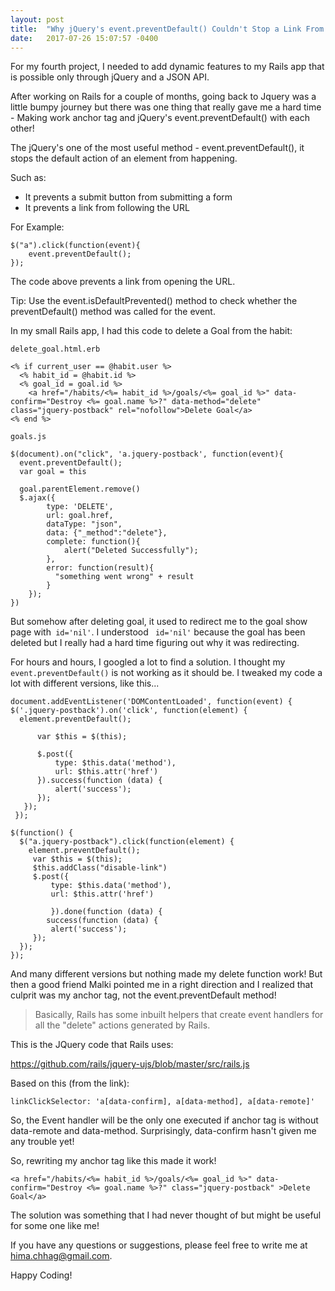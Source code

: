 ```yaml
---
layout: post
title:  "Why jQuery's event.preventDefault() Couldn't Stop a Link From Redirecting?"
date:   2017-07-26 15:07:57 -0400
---
```



For my fourth project, I needed to add dynamic features to my Rails app that is possible only through jQuery and a JSON API.

After working on Rails for a couple of months, going back to Jquery was a little bumpy journey but there was one thing that really gave me a hard time - Making work anchor tag and jQuery's event.preventDefault() with each other!


The jQuery's one of the most useful method - event.preventDefault(), it stops the default action of an element from happening.

Such as: 

* It prevents a submit button from submitting a form
* It prevents a link from following the URL

For Example:

```
$("a").click(function(event){
    event.preventDefault();
});
```

The code above prevents a link from opening the URL.



Tip: Use the event.isDefaultPrevented() method to check whether the preventDefault() method was called for the event.

 
In my small Rails app, I had this code to delete a Goal from the habit:

```
delete_goal.html.erb

<% if current_user == @habit.user %>
  <% habit_id = @habit.id %>
  <% goal_id = goal.id %>
    <a href="/habits/<%= habit_id %>/goals/<%= goal_id %>" data-confirm="Destroy <%= goal.name %>?" data-method="delete" class="jquery-postback" rel="nofollow">Delete Goal</a>
<% end %>
```

```
goals.js

$(document).on("click", 'a.jquery-postback', function(event){
  event.preventDefault();
  var goal = this

  goal.parentElement.remove()
  $.ajax({
        type: 'DELETE',
        url: goal.href,
        dataType: "json",
        data: {"_method":"delete"},
        complete: function(){
            alert("Deleted Successfully");
        },
        error: function(result){
          "something went wrong" + result
        }
    });
})
```
 
But somehow after deleting goal, it used to redirect me to the goal show page with` id='nil'`. I understood ` id='nil'` because the goal has been deleted but I really had a hard time figuring out why it was redirecting.

For hours and hours, I googled a lot to find a solution. I thought my `event.preventDefault()` is not working as it should be. I tweaked my code a lot with different versions, like this...


```
document.addEventListener('DOMContentLoaded', function(event) { $('.jquery-postback').on('click', function(element) {
  element.preventDefault();

      var $this = $(this);

      $.post({
          type: $this.data('method'),
          url: $this.attr('href')
      }).success(function (data) {
          alert('success');
      });
   });
 });

$(function() {
  $("a.jquery-postback").click(function(element) {
    element.preventDefault();
     var $this = $(this);
     $this.addClass("disable-link")
     $.post({
         type: $this.data('method'),
         url: $this.attr('href')
    
         }).done(function (data) {
        success(function (data) {
         alert('success');
     });
  });
});
```

And many different versions but nothing made my delete function work! But then a good friend Malki pointed me in a right direction and I realized that culprit was my anchor tag, not the event.preventDefault method!

> Basically, Rails has some inbuilt helpers that create event handlers for all the "delete" actions generated by Rails.
> 

This is the JQuery code that Rails uses:

https://github.com/rails/jquery-ujs/blob/master/src/rails.js

Based on this (from the link):

```
linkClickSelector: 'a[data-confirm], a[data-method], a[data-remote]'
```

So, the Event handler will be the only one executed if anchor tag is without data-remote and data-method. Surprisingly, data-confirm hasn't given me any trouble yet!

So, rewriting my anchor tag like this made it work!

`<a href="/habits/<%= habit_id %>/goals/<%= goal_id %>" data-confirm="Destroy <%= goal.name %>?" class="jquery-postback" >Delete Goal</a>`


The solution was something that I had never thought of but might be useful for some one like me!

If you have any questions or suggestions, please feel free to write me at hima.chhag@gmail.com.

Happy Coding!
